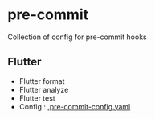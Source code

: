 # pre-commit

Collection of config for pre-commit hooks

## Flutter

- Flutter format
- Flutter analyze
- Flutter test
- Config : [.pre-commit-config.yaml](configs/flutter/.pre-commit-config.yaml)
